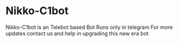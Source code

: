 # Nikko-C1bot
Nikko-C1bot is an Telebot based Bot Runs only in telegram For more updates contact us and help in upgrading this new era bot 
